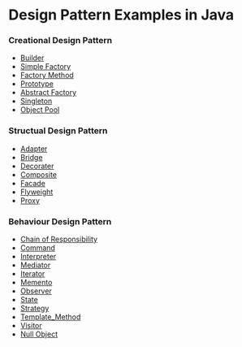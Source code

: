 # Design Pattern Examples in Java

### Creational Design Pattern
<ul>
  <li><a href="https://github.com/Rapter1990/Software-Design-Pattren-Examples-in-Java/tree/master/1_Creational_Builder">Builder</a></li>
  <li><a href="https://github.com/Rapter1990/Software-Design-Pattren-Examples-in-Java/tree/master/2_Creational_Simple_Factory">Simple Factory</a></li>
  <li><a href="https://github.com/Rapter1990/Design-Pattren-Examples-in-Java/tree/master/3_Creational_Factory">Factory Method</a></li>
  <li><a href="https://github.com/Rapter1990/Design-Pattren-Examples-in-Java/tree/master/4_Creational_Prototype">Prototype</a></li>
  <li><a href="https://github.com/Rapter1990/Design-Pattern-Examples-in-Java/tree/master/5_Creational_Abstract_Factory">Abstract Factory</a></li>
  <li><a href="https://github.com/Rapter1990/Design-Pattern-Examples-in-Java/tree/master/6_Creational_Singleton">Singleton</a></li>
  <li><a href="https://github.com/Rapter1990/Design-Pattern-Examples-in-Java/tree/master/7_Creational_Object_Pool">Object Pool</a></li>
</ul>

### Structual Design Pattern
<ul>
  <li><a href="https://github.com/Rapter1990/Design-Pattern-Examples-in-Java/tree/master/8_Structural_Adapter">Adapter</a></li>
  <li><a href="https://github.com/Rapter1990/Design-Pattern-Examples-in-Java/tree/master/9_Structural_Bridge">Bridge</a></li>
  <li><a href="https://github.com/Rapter1990/Design-Pattern-Examples-in-Java/tree/master/10_Structural_Decorator">Decorater</a></li>
  <li><a href="https://github.com/Rapter1990/Design-Pattern-Examples-in-Java/tree/master/11_Structural_Composite">Composite</a></li>
  <li><a href="https://github.com/Rapter1990/Design-Pattern-Examples-in-Java/tree/master/12_Structural_Facade">Facade</a></li>
  <li><a href="https://github.com/Rapter1990/Design-Pattern-Examples-in-Java/tree/master/13_Structural_Flyweight">Flyweight</a></li>
  <li><a href="https://github.com/Rapter1990/Design-Pattern-Examples-in-Java/tree/master/14_Structural_Proxy">Proxy</a></li>
</ul>

### Behaviour Design Pattern
<ul>
  <li><a href="https://github.com/Rapter1990/Design-Pattern-Examples-in-Java/tree/master/15_Behavior_Chain_Of_Responsibility">Chain of Responsibility</a></li>
  <li><a href="https://github.com/Rapter1990/Design-Pattern-Examples-in-Java/tree/master/16_Behavior_Command">Command</a></li>
  <li><a href="https://github.com/Rapter1990/Design-Pattern-Examples-in-Java/tree/master/17_Behavior_Interpreter">Interpreter</a></li>
  <li><a href="https://github.com/Rapter1990/Design-Pattern-Examples-in-Java/tree/master/18_Behavior_Mediator">Mediator</a></li>
  <li><a href="https://github.com/Rapter1990/Design-Pattern-Examples-in-Java/tree/master/19_Behavior_Iterator">Iterator</a></li>
  <li><a href="https://github.com/Rapter1990/Design-Pattern-Examples-in-Java/tree/master/20_Behavior_Memento">Memento</a></li>
  <li><a href="https://github.com/Rapter1990/Design-Pattern-Examples-in-Java/tree/master/21_Behaviour_Observer">Observer</a></li>
  <li><a href="https://github.com/Rapter1990/Design-Pattern-Examples-in-Java/tree/master/22_Behavior_State">State</a></li>
  <li><a href="https://github.com/Rapter1990/Design-Pattern-Examples-in-Java/tree/master/23_Behavior_Strategy">Strategy</a></li>
  <li><a href="https://github.com/Rapter1990/Design-Pattern-Examples-in-Java/tree/master/24_Behavior_Template_Method">Template_Method</a></li>
  <li><a href="https://github.com/Rapter1990/Design-Pattern-Examples-in-Java/tree/master/25_Behavior_Visitor">Visitor</a></li>
  <li><a href="https://github.com/Rapter1990/Design-Pattern-Examples-in-Java/tree/master/26_Behavior_Null_Object">Null Object</a></li>
</ul>
